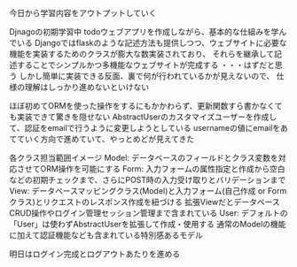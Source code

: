 今日から学習内容をアウトプットしていく

Djnagoの初期学習中
todoウェブアプリを作成しながら、基本的な仕組みを学んでいる
Djangoではflaskのような記述方法も提供しつつ、ウェブサイトに必要な機能を実装するためのクラスが膨大な数実装されており、
それらを継承して記述することでシンプルかつ多機能なウェブサイトが完成する
・・・はずだと思う
しかし簡単に実装できる反面、裏で何が行われているかが見えないので、
仕様の理解はしっかり進めないといけない

ほぼ初めてORMを使った操作をするにもかかわらず、更新関数すら書かなくても実装できて驚きを隠せない
AbstractUserのカスタマイズユーザーを作成して、認証をemailで行うように変更しようとしている
usernameの値にemailをあてていく方向で進めていて、やっとめどが見えてきた

各クラス担当範囲イメージ
Model: データベースのフィールドとクラス変数を対応させてORM操作を可能にする
Form: 入力フォームの属性指定と作成から空白などの初期チェックまで、さらにPOST時の入力受け取りとバリデーションまで
View: データベースマッピングクラス(Model)と入力フォーム(自己作成 or Formクラス)とリクエストのレスポンス作成を紐づける
拡張ViewだとデータベースCRUD操作やログイン管理セッション管理まで含まれている
User: デフォルトの「User」は使わずAbstractUserを拡張して作成・使用する
通常のModelの機能に加えて認証機能なども含まれている特別感あるモデル

明日はログイン完成とログアウトあたりを進める